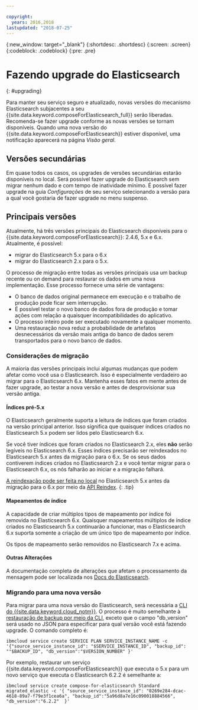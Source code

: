 ```yaml
---

copyright:
  years: 2016,2018
lastupdated: "2018-07-25"
---
```


{:new_window: target="_blank"}
{:shortdesc: .shortdesc}
{:screen: .screen}
{:codeblock: .codeblock}
{:pre: .pre}

# Fazendo upgrade do Elasticsearch
{: #upgrading}

Para manter seu serviço seguro e atualizado, novas versões do mecanismo Elasticsearch subjacentes a seu {{site.data.keyword.composeForElasticsearch_full}} serão liberadas. Recomenda-se fazer upgrade conforme as novas versões se tornam disponíveis. Quando uma nova versão do {{site.data.keyword.composeForElasticsearch}} estiver disponível, uma notificação aparecerá na página _Visão geral_.

## Versões secundárias
Em quase todos os casos, os upgrades de versões secundárias estarão disponíveis no local. Será possível fazer upgrade do Elasticsearch sem migrar nenhum dado e com tempo de inatividade mínimo. É possível fazer upgrade na guia _Configurações_ de seu serviço selecionando a versão para a qual você gostaria de fazer upgrade no menu suspenso.

## Principais versões
Atualmente, há três versões principais do Elasticsearch disponíveis para o {{site.data.keyword.composeForElasticsearch}}: 2.4.6, 5.x e 6.x. Atualmente, é possível:
- migrar do Elasticsearch 5.x para o 6.x
- migrar do Elasticsearch 2.x para o 5.x.

O processo de migração entre todas as versões principais usa um backup recente ou on demand para restaurar os dados em uma nova implementação. Esse processo fornece uma série de vantagens:

- O banco de dados original permanece em execução e o trabalho de produção pode ficar sem interrupção.
- É possível testar o novo banco de dados fora de produção e tomar ações com relação a quaisquer incompatibilidades do aplicativo.
- O processo inteiro pode ser executado novamente a qualquer momento.
- Uma restauração nova reduz a probabilidade de artefatos desnecessários da versão mais antiga do banco de dados serem transportados para o novo banco de dados.

### Considerações de migração

A maioria das versões principais inclui algumas mudanças que podem afetar como você usa o Elasticsearch. Isso é especialmente verdadeiro ao migrar para o Elasticsearch 6.x. Mantenha esses fatos em mente antes de fazer upgrade, ao testar a nova versão e antes de desprovisionar sua versão antiga.

#### Índices pré-5.x
O Elasticsearch geralmente suporta a leitura de índices que foram criados na versão principal anterior. Isso significa que quaisquer índices criados no Elasticsearch 5.x podem ser lidos pelo Elasticsearch 6.x.

Se você tiver índices que foram criados no Elasticsearch 2.x, eles **não** serão legíveis no Elasticsearch 6.x. Esses índices precisarão ser reindexados no Elasticsearch 5.x antes da migração para o 6.x. Se os seus dados contiverem índices criados no Elasticsearch 2.x e você tentar migrar para o Elasticsearch 6.x, os nós falharão ao iniciar e a migração falhará.

[A reindexação pode ser feita no local](https://www.elastic.co/guide/en/elasticsearch/reference/current/reindex-upgrade-inplace.html) no Elasticsearch 5.x antes da migração para o 6.x por meio da [API Reindex](https://www.elastic.co/guide/en/elasticsearch/reference/current/docs-reindex.html).
{: .tip}

#### Mapeamentos de índice

A capacidade de criar múltiplos tipos de mapeamento por índice foi removida no Elasticsearch 6.x. Quaisquer mapeamentos múltiplos de índice criados no Elasticsearch 5.x continuarão a funcionar, mas o Elasticsearch 6.x suporta somente a criação de um único tipo de mapeamento por índice.

Os tipos de mapeamento serão removidos no Elasticsearch 7.x e acima.

#### Outras Alterações

A documentação completa de alterações que afetam o processamento da mensagem pode ser localizada nos [Docs do Elasticsearch](https://www.elastic.co/guide/en/elasticsearch/reference/6.x/breaking-changes-6.0.html).

### Migrando para uma nova versão

Para migrar para uma nova versão do Elasticsearch, será necessária a [CLI do {{site.data.keyword.cloud_notm}}](https://console.{DomainName}/docs/cli/index.html#overview). O processo é muito semelhante à [restauração de backup por meio da CLI](./dashboard-backups.html#restoring-via-cli), exceto que o campo "db_version" será usado no JSON para especificar para qual versão você está fazendo upgrade. O comando completo é:

``` 
ibmcloud service create SERVICE PLAN SERVICE_INSTANCE_NAME -c '{"source_service_instance_id": "$SERVICE_INSTANCE_ID", "backup_id": ""$BACKUP_ID", "db_version":"$VERSION_NUMBER" }'
```

Por exemplo, restaurar um serviço {{site.data.keyword.composeForElasticsearch}} que executa o 5.x para um novo serviço que executa o Elasticsearch 6.2.2 é semelhante a:

```
ibmcloud service create compose-for-elasticsearch Standard migrated_elastic -c '{ "source_service_instance_id": "0269e284-dcac-4618-89a7-f79e3f1cea6a", "backup_id":"5a96d8a7e16c090018884566", "db_version":"6.2.2"  }'
```
